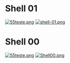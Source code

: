 # Shell 01
[![55teste.png](https://i.postimg.cc/GpfvvfPH/55teste.png)](https://postimg.cc/7CgCkmWk) 
[![shell-01.png](https://i.postimg.cc/SNzM6jXf/shell-01.png)](https://postimg.cc/56by14SX)
# Shell 00
[![55teste.png](https://i.postimg.cc/GpfvvfPH/55teste.png)](https://postimg.cc/7CgCkmWk)
[![Shell00.png](https://i.postimg.cc/Z5R9jc53/Shell00.png)](https://postimg.cc/hfkPtVxP)

